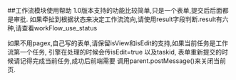 ##工作流模块使用帮助
1.0版本支持的功能比较简单,只是一个表单,提交后后面都是审批.
如果牵扯到根据状态来决定工作流流向,请使用result字段判断.result有六种,请查看workFlow_use_status


如果不用pagex,自己写的表单,请保留isView和isEdit的支持,如果当前任务是工作流第一个任务,
引擎在处理的时候会传isEdit=true 以及taskid, 表单重新提交的时候请记得完成当前任务,成功后前端需要
调用parent.postMessage()来关闭当前页.



